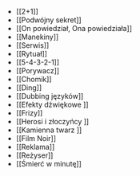 - [[2+1]]
- [[Podwójny sekret]]
- [[On powiedział, Ona powiedziała]]
- [[Manekiny]]
- [[Serwis]]
- [[Rytuał]]
- [[5-4-3-2-1]]
- [[Porywacz]]
- [[Chomik]]
- [[Ding]]
- [[Dubbing języków]]
- [[Efekty dźwiękowe ]]
- [[Frizy]]
- [[Herosi i złoczyńcy ]]
- [[Kamienna twarz ]]
- [[Film Noir]]
- [[Reklama]]
- [[Reżyser]]
- [[Śmierć w minutę]]